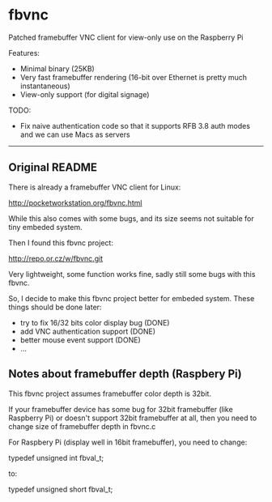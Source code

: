 # fbvnc #

Patched framebuffer VNC client for view-only use on the Raspberry Pi

Features:

* Minimal binary (25KB)
* Very fast framebuffer rendering (16-bit over Ethernet is pretty much instantaneous)
* View-only support (for digital signage)

TODO:

* Fix naive authentication code so that it supports RFB 3.8 auth modes and we can use Macs as servers

----
## Original README ##

There is already a framebuffer VNC client for Linux:

<http://pocketworkstation.org/fbvnc.html>

While this also comes with some bugs, and its size seems not suitable for tiny embeded system.

Then I found this fbvnc project:

<http://repo.or.cz/w/fbvnc.git>

Very lightweight, some function works fine, sadly still some bugs with this fbvnc.

So, I decide to make this fbvnc project better for embeded system.
These things should be done later:

* try to fix 16/32 bits color display bug (DONE)
* add VNC authentication support (DONE)
* better mouse event support (DONE)
* ...

## Notes about framebuffer depth (Raspbery Pi) ##

This fbvnc project assumes framebuffer color depth is 32bit.

If your framebuffer device has some bug for 32bit framebuffer (like Raspberry Pi)
or doesn't support 32bit framebuffer at all, 
then you need to change size of framebuffer depth in fbvnc.c

For Raspbery Pi (display well in 16bit framebuffer), you need to change:

typedef unsigned int fbval_t;

to:

typedef unsigned short fbval_t;
